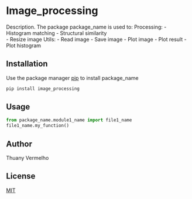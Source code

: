 # Image_processing

Description. 
The package package_name is used to:
	Processing:
		- Histogram matching
		- Structural similarity		
		- Resize image
	Utils:
		- Read image
		- Save image
		- Plot image
		- Plot result
		- Plot histogram

## Installation

Use the package manager [pip](https://pip.pypa.io/en/stable/) to install package_name

```bash
pip install image_processing
```

## Usage

```python
from package_name.module1_name import file1_name
file1_name.my_function()
```

## Author
Thuany Vermelho

## License
[MIT](https://choosealicense.com/licenses/mit/)
